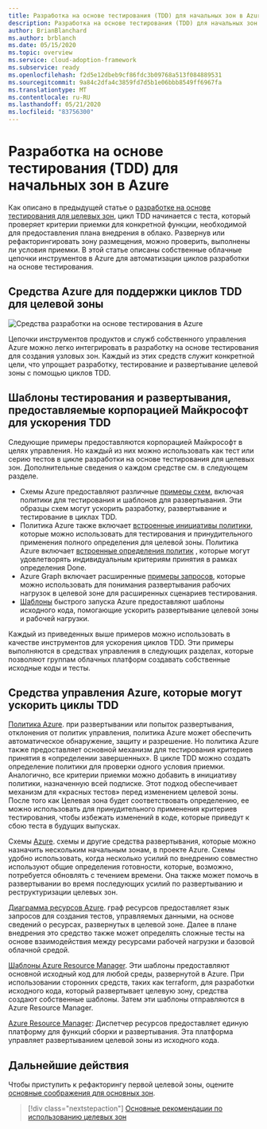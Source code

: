 ```yaml
---
title: Разработка на основе тестирования (TDD) для начальных зон в Azure.
description: Разработка на основе тестирования (TDD) для начальных зон в Azure.
author: BrianBlanchard
ms.author: brblanch
ms.date: 05/15/2020
ms.topic: overview
ms.service: cloud-adoption-framework
ms.subservice: ready
ms.openlocfilehash: f2d5e12dbeb9cf86fdc3b09768a513f084889531
ms.sourcegitcommit: 9a84c2dfa4c3859fd7d5b1e06bbb8549ff6967fa
ms.translationtype: MT
ms.contentlocale: ru-RU
ms.lasthandoff: 05/21/2020
ms.locfileid: "83756300"
---
```

# <a name="test-driven-development-tdd-for-landing-zones-in-azure"></a>Разработка на основе тестирования (TDD) для начальных зон в Azure

Как описано в предыдущей статье о [разработке на основе тестирования для целевых зон](./test-driven-development.md), цикл TDD начинается с теста, который проверяет критерии приемки для конкретной функции, необходимой для предоставления плана внедрения в облако. Развернув или рефакторингировать зону размещения, можно проверить, выполнены ли условия приемки. В этой статье описаны собственные облачные цепочки инструментов в Azure для автоматизации циклов разработки на основе тестирования.

## <a name="azure-tools-to-support-landing-zone-tdd-cycles"></a>Средства Azure для поддержки циклов TDD для целевой зоны

![Средства разработки на основе тестирования в Azure](../../_images/ready/azure-tdd-tools.png)

Цепочки инструментов продуктов и служб собственного управления Azure можно легко интегрировать в разработку на основе тестирования для создания узловых зон. Каждый из этих средств служит конкретной цели, что упрощает разработку, тестирование и развертывание целевой зоны с помощью циклов TDD.

## <a name="microsoft-provided-test-and-deployment-templates-to-accelerate-tdd"></a>Шаблоны тестирования и развертывания, предоставляемые корпорацией Майкрософт для ускорения TDD

Следующие примеры предоставляются корпорацией Майкрософт в целях управления. Но каждый из них можно использовать как тест или серию тестов в цикле разработки на основе тестирования для целевых зон. Дополнительные сведения о каждом средстве см. в следующем разделе.

- Схемы Azure предоставляют различные [примеры схем](https://docs.microsoft.com/azure/governance/blueprints/samples), включая политики для тестирования и шаблонов для развертывания. Эти образцы схем могут ускорить разработку, развертывание и тестирование в циклах TDD.
- Политика Azure также включает [встроенные инициативы политики](https://docs.microsoft.com/azure/governance/policy/samples/built-in-initiatives), которые можно использовать для тестирования и принудительного применения полного определения для целевой зоны. Политика Azure включает [встроенные определения политик](https://docs.microsoft.com/azure/governance/policy/samples/built-in-policies) , которые могут удовлетворять индивидуальным критериям принятия в рамках определения Done.
- Azure Graph включает расширенные [примеры запросов](https://docs.microsoft.com/azure/governance/resource-graph/samples/advanced), которые можно использовать для понимания развертывания рабочих нагрузок в целевой зоне для расширенных сценариев тестирования.
- [Шаблоны](https://azure.microsoft.com/resources/templates) быстрого запуска Azure предоставляют шаблоны исходного кода, помогающие ускорить развертывание целевой зоны и рабочей нагрузки.

Каждый из приведенных выше примеров можно использовать в качестве инструментов для ускорения циклов TDD. Эти примеры выполняются в средствах управления в следующих разделах, которые позволяют группам облачных платформ создавать собственные исходные коды и тесты.

## <a name="azure-governance-tools-that-can-accelerate-tdd-cycles"></a>Средства управления Azure, которые могут ускорить циклы TDD

[Политика Azure](https://docs.microsoft.com/azure/governance/policy). при развертывании или попыток развертывания, отклонения от политик управления, политика Azure может обеспечить автоматическое обнаружение, защиту и разрешение. Но политика Azure также предоставляет основной механизм для тестирования критериев принятия в «определении завершенных». В цикле TDD можно создать определение политики для проверки одного условия приемки. Аналогично, все критерии приемки можно добавить в инициативу политики, назначенную всей подписке. Этот подход обеспечивает механизм для «красных тестов» перед изменением целевой зоны. После того как Целевая зона будет соответствовать определению, ее можно использовать для принудительного применения критериев тестирования, чтобы избежать изменений в коде, которые приведут к сбою теста в будущих выпусках.

Схемы [Azure](https://docs.microsoft.com/azure/governance/blueprints). схемы и другие средства развертывания, которые можно назначить нескольким начальным зонам, в проекте Azure. Схемы удобно использовать, когда несколько усилий по внедрению совместно используют общие определения готовности, которые, возможно, потребуется обновлять с течением времени. Она также может помочь в развертывании во время последующих усилий по развертыванию и реструктуризации целевых зон.

[Диаграмма ресурсов Azure](https://docs.microsoft.com/azure/governance/resource-graph). граф ресурсов предоставляет язык запросов для создания тестов, управляемых данными, на основе сведений о ресурсах, развернутых в целевой зоне. Далее в плане внедрения это средство также может определять сложные тесты на основе взаимодействия между ресурсами рабочей нагрузки и базовой облачной средой.

[Шаблоны Azure Resource Manager](https://docs.microsoft.com/azure/azure-resource-manager/templates/overview). Эти шаблоны предоставляют основной исходный код для любой среды, развернутой в Azure. При использовании сторонних средств, таких как terraform, для разработки исходного кода, который развертывает целевую зону, средства создают собственные шаблоны. Затем эти шаблоны отправляются в Azure Resource Manager.

[Azure Resource Manager](https://docs.microsoft.com/azure/azure-resource-manager/management/overview): Диспетчер ресурсов предоставляет единую платформу для функций сборки и развертывания. Эта платформа управляет развертыванием целевой зоны из исходного кода.

## <a name="next-steps"></a>Дальнейшие действия

Чтобы приступить к рефакторингу первой целевой зоны, оцените [основные соображения для основных зон](./basic-considerations.md).

> [!div class="nextstepaction"]
> [Основные рекомендации по использованию целевых зон](./basic-considerations.md)
